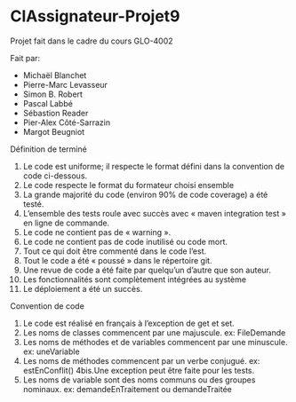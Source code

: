 # ClAssignateur-Projet9
Projet fait dans le cadre du cours GLO-4002

Fait par:
* Michaël Blanchet
* Pierre-Marc Levasseur
* Simon B. Robert
* Pascal Labbé
* Sébastion Reader
* Pier-Alex Côté-Sarrazin
* Margot Beugniot


Définition de terminé

 1. Le code est uniforme; il respecte le format défini dans la convention de code ci-dessous.
 2. Le code respecte le format du formateur choisi ensemble
 3. La grande majorité du code (environ 90% de code coverage) a été testé.
 4. L’ensemble des tests roule avec succès avec « maven integration test » en ligne de commande.
 5. Le code ne contient pas de « warning ».
 6. Le code ne contient pas de code inutilisé ou code mort.
 7. Tout ce qui doit être commenté dans le code l’est.
 8. Tout le code a été « poussé » dans le répertoire git.
 9. Une revue de code a été faite par quelqu’un d’autre que son auteur.
10. Les fonctionnalités sont complètement intégrées au système
11. Le déploiement a été un succès.


Convention de code

1. Le code est réalisé en français à l’exception de get et set.
2. Les noms de classes commencent par une majuscule. ex: FileDemande
3. Les noms de méthodes et de variables commencent par une minuscule. ex: uneVariable
4. Les noms de méthodes commencent par un verbe conjugué. ex: estEnConflit()
4bis.Une exception peut être faite pour les tests.
5. Les noms de variable sont des noms communs ou des groupes nominaux. ex: demandeEnTraitement ou demandeTraitée

